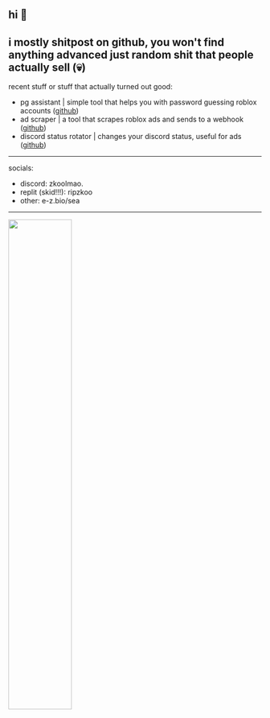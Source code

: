 hi 👋
---
i mostly shitpost on github, you won't find anything advanced just random shit that people actually sell (💀)
---
recent stuff or stuff that actually turned out good:
- pg assistant | simple tool that helps you with password guessing roblox accounts (<a href="https://github.com/zkoolmao/Roblox-PG-Assistant" target="_blank">github</a>)
- ad scraper | a tool that scrapes roblox ads and sends to a webhook (<a href="https://github.com/zkoolmao/Roblox-Ad-Scraper" target="_blank">github</a>)
- discord status rotator | changes your discord status, useful for ads (<a href="https://github.com/zkoolmao/Discord-Status-Rotator" target="_blank">github</a>)
---
socials:
- discord: zkoolmao.
- replit (skid!!!): ripzkoo
- other: e-z.bio/sea
---
<a href="https://d-z.bio/sea">
  <img width="50%" src="https://github-readme-stats.vercel.app/api?username=zkoolmao&count_private=true&show_icons=true&theme=dracula&hide_border=true"/>
</a>
